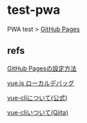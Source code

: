 # test-pwa

PWA test > [GitHub Pages](https://liszwork.github.io/test-pwa/)



## refs

[GitHub Pagesの設定方法](https://www.tam-tam.co.jp/tipsnote/html_css/post11245.html)

[vue.js ローカルデバッグ](https://jp.vuejs.org/v2/cookbook/debugging-in-vscode.html)

[vue-cliについて(公式)](https://cli.vuejs.org/guide/#components-of-the-system)

[vue-cliいついて(Qiita)](https://qiita.com/567000/items/dde495d6a8ad1c25fa43)

    